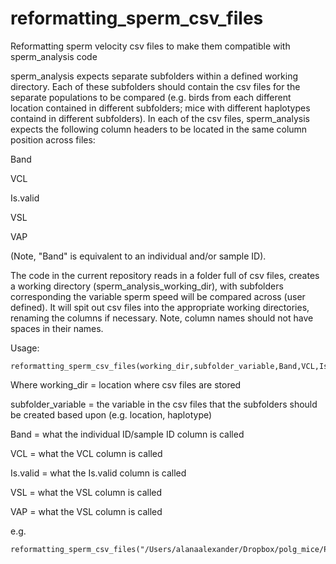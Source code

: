 # reformatting_sperm_csv_files
Reformatting sperm velocity csv files to make them compatible with sperm_analysis code

sperm_analysis expects separate subfolders within a defined working directory. Each of these subfolders should contain the csv files for the separate populations to be compared (e.g. birds from each different location contained in different subfolders; mice with different haplotypes containd in different subfolders). In each of the csv files, sperm_analysis expects the following column headers to be located in the same column position across files:

Band

VCL

Is.valid

VSL

VAP

(Note, "Band" is equivalent to an individual and/or sample ID).

The code in the current repository reads in a folder full of csv files, creates a working directory (sperm_analysis_working_dir), with subfolders corresponding the variable sperm speed will be compared across (user defined). It will spit out csv files into the appropriate working directories, renaming the columns if necessary. Note, column names should not have spaces in their names.

Usage:
```
reformatting_sperm_csv_files(working_dir,subfolder_variable,Band,VCL,Is.valid,VSL,VAP)
```
Where working_dir = location where csv files are stored

subfolder_variable = the variable in the csv files that the subfolders should be created based upon (e.g. location, haplotype)

Band = what the individual ID/sample ID column is called

VCL = what the VCL column is called

Is.valid = what the Is.valid column is called

VSL = what the VSL column is called

VAP = what the VSL column is called

e.g.
```
reformatting_sperm_csv_files("/Users/alanaalexander/Dropbox/polg_mice/Polg_sperm","mtDNA","Sample","VCL","Is.valid","VSL","VAP")
```
